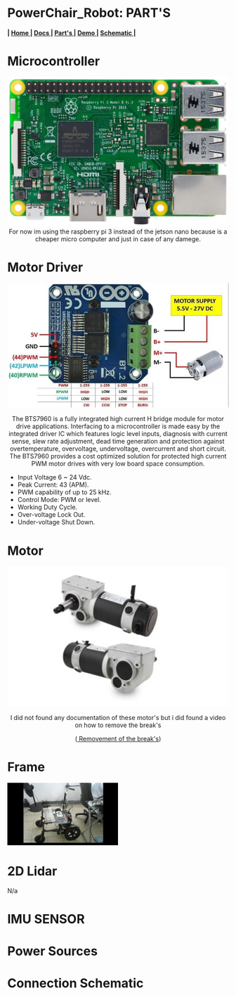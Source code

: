 # PowerChair_Robot: PART'S


<h4>
   | <a href="https://github.com/The-GUY-2024/PowerChair_Robot"> Home </a> |
  <a href=""> Docs </a> |
  <a href="https://github.com/The-GUY-2024/PowerChair_Robot/tree/main/Parts"> Part's </a> |
  <a href="https://github.com/The-GUY-2024/PowerChair_Robot/tree/main/Demo"> Demo </a> |
  <a href="https://github.com/The-GUY-2024/PowerChair_Robot/tree/main/Parts#connection-schematic"> Schematic </a>|
</h4>


# Microcontroller 
<p align="center">
   <img src="https://raw.githubusercontent.com/The-GUY-2024/PowerChair_Robot/main/Parts/src/rsp3b.jpg" />
   For now im using the raspberry pi 3  instead of the jetson nano because is a cheaper micro computer and just in case of any damege.
</p>

# Motor Driver
<p align="center">
   <img src="https://raw.githubusercontent.com/The-GUY-2024/PowerChair_Robot/main/Parts/src/mtor%20ric.jpg"/>
   
   <p align="center">
      The BTS7960 is a fully integrated high current H bridge module for motor drive applications. Interfacing to a microcontroller is made easy by the
      integrated driver IC which features logic level inputs, diagnosis with current sense, slew rate adjustment, dead time generation and protection 
      against overtemperature, overvoltage, undervoltage, overcurrent and short circuit. The BTS7960 provides a cost optimized solution for protected high
      current PWM motor drives with very low board space consumption.
   </p>
   
   - Input Voltage 6 ~ 24 Vdc.
   - Peak Current: 43 (APM).
   - PWM capability of up to 25 kHz.
   - Control Mode: PWM or level.
   - Working Duty Cycle.
   - Over-voltage Lock Out.
   - Under-voltage Shut Down.

</p>


# Motor 
<p align="center">
   <img src="https://raw.githubusercontent.com/The-GUY-2024/PowerChair_Robot/main/Parts/src/pCMs.png"/>
 </p>
<p align="center">
   I did not found any documentation of these motor's but i did found a video on how to remove the break's 
   <p align="center">(<a href="https://www.youtube.com/watch?v=p8_vGv_03Ao" target="_blank"> Removement of the break's</a>)</p>
   </p>



# Frame 
<p align="Left">
   <img src="https://raw.githubusercontent.com/The-GUY-2024/PowerChair_Robot/main/Parts/src/frame1.jpg" width="50%"/>
</p>
 
 
 # 2D Lidar 
 
 N/a
 
 # IMU SENSOR
 
 
 
 # Power Sources
 
 
 
 # Connection Schematic 
 
 
 
